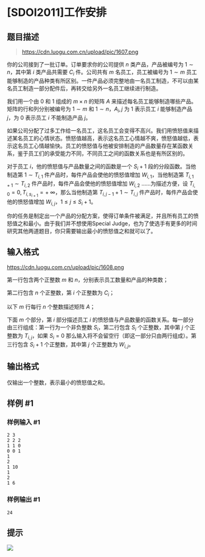 # [SDOI2011]工作安排

## 题目描述

> https://cdn.luogu.com.cn/upload/pic/1607.png

你的公司接到了一批订单。订单要求你的公司提供 $n$ 类产品，产品被编号为 $1 \sim n$，其中第 $i$ 类产品共需要 $C_i$ 件。公司共有 $m$ 名员工，员工被编号为 $1 \sim m$ 员工能够制造的产品种类有所区别。一件产品必须完整地由一名员工制造，不可以由某名员工制造一部分配件后，再转交给另外一名员工继续进行制造。

我们用一个由 $0$ 和 $1$ 组成的 $m \times n$ 的矩阵 $A$ 来描述每名员工能够制造哪些产品。矩阵的行和列分别被编号为 $1 \sim m$ 和 $1 \sim n$，$A_i,j$ 为 $1$ 表示员工 $i$ 能够制造产品 $j$，为 $0$ 表示员工 $i$ 不能制造产品 $j$。

如果公司分配了过多工作给一名员工，这名员工会变得不高兴。我们用愤怒值来描述某名员工的心情状态。愤怒值越高，表示这名员工心情越不爽，愤怒值越低，表示这名员工心情越愉快。员工的愤怒值与他被安排制造的产品数量存在某函数关系，鉴于员工们的承受能力不同，不同员工之间的函数关系也是有所区别的。

对于员工 $i$，他的愤怒值与产品数量之间的函数是一个 $S_i+1$ 段的分段函数。当他制造第 $1 \sim T_{i,1}$ 件产品时，每件产品会使他的愤怒值增加 $W_{i,1}$，当他制造第 $T_{i,1+1} \sim T_{i,2}$ 件产品时，每件产品会使他的愤怒值增加 $W_{i,2}$ ……为描述方便，设 $T_{i,0}=0,T_{i,s_{i+1}}=+$ ∞，那么当他制造第 $T_{i,j-1}+1 \sim T_{i,j}$ 件产品时，每件产品会使他的愤怒值增加 $W_{i,j}$，$1 \le j \le S_i+1$。

你的任务是制定出一个产品的分配方案，使得订单条件被满足，并且所有员工的愤怒值之和最小。由于我们并不想使用Special Judge，也为了使选手有更多的时间研究其他两道题目，你只需要输出最小的愤怒值之和就可以了。


## 输入格式

https://cdn.luogu.com.cn/upload/pic/1608.png

第一行包含两个正整数 $m$ 和 $n$，分别表示员工数量和产品的种类数；

第二行包含 $n$ 个正整数，第 $i$ 个正整数为 $C_i$；

以下 $m$ 行每行 $n$ 个整数描述矩阵 $A$；

下面 $m$ 个部分，第 $i$ 部分描述员工 $i$ 的愤怒值与产品数量的函数关系。每一部分由三行组成：第一行为一个非负整数 $S_i$，第二行包含 $S_i$ 个正整数，其中第 $j$ 个正整数为 $T_{i,j}$，如果 $S_i=0$ 那么输入将不会留空行（即这一部分只由两行组成）。第三行包含 $S_i+1$ 个正整数，其中第 $j$ 个正整数为 $W_{i,j}$。


## 输出格式

仅输出一个整数，表示最小的愤怒值之和。


## 样例 #1

### 样例输入 #1
```
2 3
2 2 2
1 1 0
0 0 1
1
2
1 10
1
2
1 6
```

### 样例输出 #1

```
24
```

## 提示

![](https://cdn.luogu.com.cn/upload/pic/1609.png)

